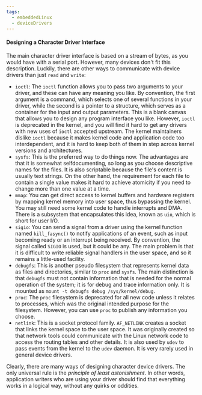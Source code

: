 ```yaml
---
tags:
  - embeddedLinux
  - deviceDrivers
---
```

#### Designing a Character Driver Interface
The main character driver interface is based on a stream of bytes, as you would have with a serial port. However, many devices don't fit this description. Luckily, there are other ways to communicate with device drivers than just `read` and `write`:
- `ioctl`: The `ioctl` function allows you to pass two arguments to your driver, and these can have any meaning you like. By convention, the first argument is a command, which selects one of several functions in your driver, while the second is a pointer to a structure, which serves as a container for the input and output parameters. This is a blank canvas that allows you to design any program interface you like. However, `ioctl` is deprecated in the kernel, and you will find it hard to get any drivers with new uses of `ioctl` accepted upstream. The kernel maintainers dislike `ioctl` because it makes kernel code and application code too interdependent, and it is hard to keep both of them in step across kernel versions and architectures.
- `sysfs`: This is the preferred way to do things now. The advantages are that it is somewhat selfdocumenting, so long as you choose descriptive names for the files. It is also scriptable because the file's content is usually text strings. On the other hand, the requirement for each file to contain a single value makes it hard to achieve atomicity if you need to change more than one value at a time.
- `mmap`: You can get direct access to kernel buffers and hardware registers by mapping kernel memory into user space, thus bypassing the kernel. You may still need some kernel code to handle interrupts and DMA. There is a subsystem that encapsulates this idea, known as `uio`, which is short for user I/O.
- `sigio`: You can send a signal from a driver using the kernel function named `kill_fasync()` to notify applications of an event, such as input becoming ready or an interrupt being received. By convention, the signal called `SIGIO` is used, but it could be any. The main problem is that it is difficult to write reliable signal handlers in the user space, and so it remains a little-used facility.
- `debugfs`: This is another pseudo filesystem that represents kernel data as files and directories, similar to `proc` and `sysfs`. The main distinction is that `debugfs` must not contain information that is needed for the normal operation of the system; it is for debug and trace information only. It is mounted as `mount -t debugfs debug /sys/kernel/debug`.
- `proc`: The `proc` filesystem is deprecated for all new code unless it relates to processes, which was the original intended purpose for the filesystem. However, you can use `proc` to publish any information you choose.
- `netlink`: This is a socket protocol family. `AF_NETLINK` creates a socket that links the kernel space to the user space. It was originally created so that network tools could communicate with the Linux network code to access the routing tables and other details. It is also used by `udev` to pass events from the kernel to the `udev` daemon. It is very rarely used in general device drivers.

Clearly, there are many ways of designing character device drivers. The only universal rule is the *principle of least astonishment*. In other words, application writers who are using your driver should find that everything works in a logical way, without any quirks or oddities.